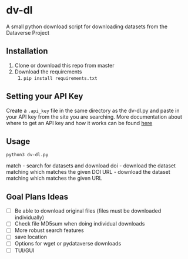 # dv-dl
A small python download script for downloading datasets from the Dataverse Project

## Installation

1. Clone or download this repo from master
2. Download the requirements
   1. `pip install requirements.txt`

## Setting your API Key

Create a `.api_key` file in the same directory as the dv-dl.py and paste in your API key from the site you are searching. More documentation about where to get an API key and how it works can be found [here](https://guides.dataverse.org/en/5.11/api/intro.html#what-is-an-api)

## Usage

`python3 dv-dl.py`

match - search for datasets and download
doi - download the dataset matching which matches the given DOI
URL -  download the dataset matching which matches the given URL

## Goal Plans Ideas

- [ ] Be able to download original files (files must be downloaded individually)
- [ ] Check file MD5sum when doing individual downloads
- [ ] More robust search features
- [ ] save location
- [ ] Options for wget or pydataverse downloads
- [ ] TUI/GUI